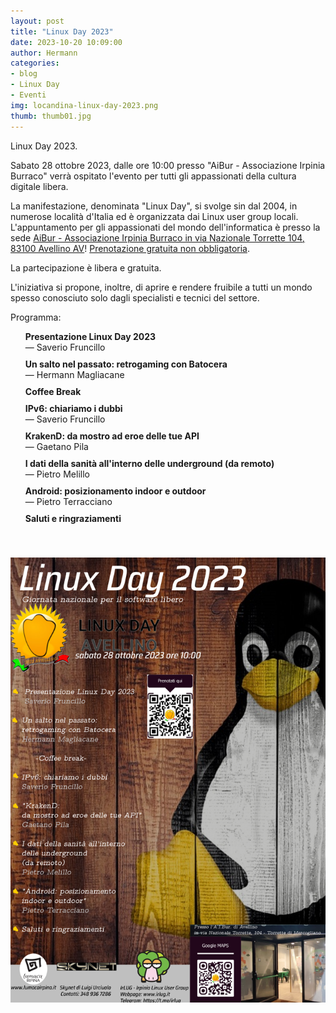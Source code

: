 ```yaml
---
layout: post
title: "Linux Day 2023"
date: 2023-10-20 10:09:00
author: Hermann
categories:
- blog
- Linux Day
- Eventi
img: locandina-linux-day-2023.png
thumb: thumb01.jpg
---
```


Linux Day 2023.

Sabato 28 ottobre 2023, dalle ore 10:00 presso "AiBur - Associazione Irpinia Burraco" verrà ospitato l'evento per tutti gli appassionati della cultura digitale libera.
<!--more-->
La manifestazione, denominata "Linux Day", si svolge sin dal 2004, in numerose località d'Italia ed è organizzata
dai Linux user group locali.
L'appuntamento per gli appassionati del mondo dell'informatica è presso la sede [AiBur - Associazione Irpinia Burraco in via Nazionale Torrette 104, 83100 Avellino AV]([https://goo.gl/maps/C3EJep8L52k](https://maps.app.goo.gl/5mWu8eK9i7KamhCJ8))! [Prenotazione gratuita non obbligatoria]([https://www.facebook.com/events/492615651105544/](https://www.eventbrite.it/e/biglietti-linux-day-2023-avellino-740760032197?aff=oddtdtcreator)).

La partecipazione è libera e gratuita.

L'iniziativa si propone, inoltre, di aprire e rendere fruibile a tutti un mondo spesso conosciuto solo dagli specialisti e tecnici del settore.

<style>
    .schedule {
        list-style: none;
    }

    .schedule li {
        margin-top: 10px;
    }
</style>

<p>Programma:</p>

<ul class="schedule">
    <li><strong>Presentazione Linux Day 2023</strong><br />— Saverio Fruncillo</li>
    <li>
        <strong>Un salto nel passato: retrogaming con Batocera</strong><br />— Hermann Magliacane
    </li>
    <li>
        <strong>Coffee Break</strong><br />
    </li>
    <li>
        <strong>IPv6: chiariamo i dubbi</strong><br />— Saverio Fruncillo
    </li>
    <li>
        <strong>KrakenD: da mostro ad eroe delle tue API</strong><br />— Gaetano Pila
    </li>
    <li>
        <strong>I dati della sanità all'interno delle underground (da remoto)</strong><br />— Pietro Melillo
    </li>
    <li>
        <strong>Android: posizionamento indoor e outdoor</strong><br />— Pietro Terracciano
    </li>
    <li>
        <strong>Saluti e ringraziamenti</strong>
    </li>
</ul>


<div style="display: flex; align-items: center; justify-content: center; padding: 20px 0;">
    <a href="/assets/img/events/locandina-linux-day-2023.png" target="_blank"><img src="/assets/img/events/locandina-linux-day-2023.png" class="img-responsive"  style="margin-top: 20px; margin-bottom: 20px;"/></a>
</div>
